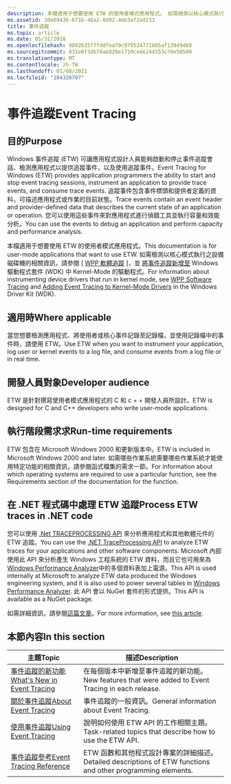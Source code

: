 ```yaml
---
description: 本檔適用于想要使用 ETW 的使用者模式應用程式。 如需檢測以核心模式執行之設備磁碟機的相關資訊，請參閱 [WPP 軟體追蹤]，並將事件追蹤新增至 Windows 驅動程式套件 (WDK) 中 Kernel-Mode 的驅動程式。
ms.assetid: 3de69436-671b-46a2-8d92-4eb3af2a4233
title: 事件追蹤
ms.topic: article
ms.date: 05/31/2018
ms.openlocfilehash: 9802635fffddfea79c979534771605af13949d69
ms.sourcegitcommit: 831e8f3db78ab820e1710cede244553c70e50500
ms.translationtype: MT
ms.contentlocale: zh-TW
ms.lasthandoff: 01/08/2021
ms.locfileid: "104320707"
---
```

# <a name="event-tracing"></a><span data-ttu-id="a2057-104">事件追蹤</span><span class="sxs-lookup"><span data-stu-id="a2057-104">Event Tracing</span></span>

## <a name="purpose"></a><span data-ttu-id="a2057-105">目的</span><span class="sxs-lookup"><span data-stu-id="a2057-105">Purpose</span></span>

<span data-ttu-id="a2057-106">Windows 事件追蹤 (ETW) 可讓應用程式設計人員能夠啟動和停止事件追蹤會話、檢測應用程式以提供追蹤事件，以及使用追蹤事件。</span><span class="sxs-lookup"><span data-stu-id="a2057-106">Event Tracing for Windows (ETW) provides application programmers the ability to start and stop event tracing sessions, instrument an application to provide trace events, and consume trace events.</span></span> <span data-ttu-id="a2057-107">追蹤事件包含事件標頭和提供者定義的資料，可描述應用程式或作業的目前狀態。</span><span class="sxs-lookup"><span data-stu-id="a2057-107">Trace events contain an event header and provider-defined data that describes the current state of an application or operation.</span></span> <span data-ttu-id="a2057-108">您可以使用這些事件來對應用程式進行偵錯工具並執行容量和效能分析。</span><span class="sxs-lookup"><span data-stu-id="a2057-108">You can use the events to debug an application and perform capacity and performance analysis.</span></span>

<span data-ttu-id="a2057-109">本檔適用于想要使用 ETW 的使用者模式應用程式。</span><span class="sxs-lookup"><span data-stu-id="a2057-109">This documentation is for user-mode applications that want to use ETW.</span></span> <span data-ttu-id="a2057-110">如需檢測以核心模式執行之設備磁碟機的相關資訊，請參閱 [ [WPP 軟體追蹤](/windows-hardware/drivers/devtest/wpp-software-tracing) ]，並 [將事件追蹤新增至](/windows-hardware/drivers/devtest/event-tracing-for-windows--etw-) Windows 驅動程式套件 (WDK) 中 Kernel-Mode 的驅動程式。</span><span class="sxs-lookup"><span data-stu-id="a2057-110">For information about instrumenting device drivers that run in kernel mode, see [WPP Software Tracing](/windows-hardware/drivers/devtest/wpp-software-tracing) and [Adding Event Tracing to Kernel-Mode Drivers](/windows-hardware/drivers/devtest/event-tracing-for-windows--etw-) in the Windows Driver Kit (WDK).</span></span>

## <a name="where-applicable"></a><span data-ttu-id="a2057-111">適用時</span><span class="sxs-lookup"><span data-stu-id="a2057-111">Where applicable</span></span>

<span data-ttu-id="a2057-112">當您想要檢測應用程式、將使用者或核心事件記錄至記錄檔，並使用記錄檔中的事件時，請使用 ETW。</span><span class="sxs-lookup"><span data-stu-id="a2057-112">Use ETW when you want to instrument your application, log user or kernel events to a log file, and consume events from a log file or in real time.</span></span>

## <a name="developer-audience"></a><span data-ttu-id="a2057-113">開發人員對象</span><span class="sxs-lookup"><span data-stu-id="a2057-113">Developer audience</span></span>

<span data-ttu-id="a2057-114">ETW 是針對撰寫使用者模式應用程式的 C 和 c + + 開發人員所設計。</span><span class="sxs-lookup"><span data-stu-id="a2057-114">ETW is designed for C and C++ developers who write user-mode applications.</span></span>

## <a name="run-time-requirements"></a><span data-ttu-id="a2057-115">執行階段需求求</span><span class="sxs-lookup"><span data-stu-id="a2057-115">Run-time requirements</span></span>

<span data-ttu-id="a2057-116">ETW 包含在 Microsoft Windows 2000 和更新版本中。</span><span class="sxs-lookup"><span data-stu-id="a2057-116">ETW is included in Microsoft Windows 2000 and later.</span></span> <span data-ttu-id="a2057-117">如需哪些作業系統需要哪些作業系統才能使用特定功能的相關資訊，請參閱函式檔集的需求一節。</span><span class="sxs-lookup"><span data-stu-id="a2057-117">For information about which operating systems are required to use a particular function, see the Requirements section of the documentation for the function.</span></span>

## <a name="process-etw-traces-in-net-code"></a><span data-ttu-id="a2057-118">在 .NET 程式碼中處理 ETW 追蹤</span><span class="sxs-lookup"><span data-stu-id="a2057-118">Process ETW traces in .NET code</span></span>

<span data-ttu-id="a2057-119">您可以使用 [.Net TRACEPROCESSING API](https://www.nuget.org/packages/Microsoft.Windows.EventTracing.Processing.All) 來分析應用程式和其他軟體元件的 ETW 追蹤。</span><span class="sxs-lookup"><span data-stu-id="a2057-119">You can use the [.NET TraceProcessing API](https://www.nuget.org/packages/Microsoft.Windows.EventTracing.Processing.All) to analyze ETW traces for your applications and other software components.</span></span> <span data-ttu-id="a2057-120">Microsoft 內部使用此 API 來分析產生 Windows 工程系統的 ETW 資料，而且它也可用來為 [Windows Performance Analyzer](/windows-hardware/test/wpt/windows-performance-analyzer)中的多個資料表加上電源。</span><span class="sxs-lookup"><span data-stu-id="a2057-120">This API is used internally at Microsoft to analyze ETW data produced the Windows engineering system, and it is also used to power several tables in [Windows Performance Analyzer](/windows-hardware/test/wpt/windows-performance-analyzer).</span></span> <span data-ttu-id="a2057-121">此 API 會以 NuGet 套件的形式提供。</span><span class="sxs-lookup"><span data-stu-id="a2057-121">This API is available as a NuGet package.</span></span>

<span data-ttu-id="a2057-122">如需詳細資訊，請參閱[這篇文章](/windows/apps/trace-processing/overview)。</span><span class="sxs-lookup"><span data-stu-id="a2057-122">For more information, see [this article](/windows/apps/trace-processing/overview).</span></span>

## <a name="in-this-section"></a><span data-ttu-id="a2057-123">本節內容</span><span class="sxs-lookup"><span data-stu-id="a2057-123">In this section</span></span>



| <span data-ttu-id="a2057-124">主題</span><span class="sxs-lookup"><span data-stu-id="a2057-124">Topic</span></span>                                                                     | <span data-ttu-id="a2057-125">描述</span><span class="sxs-lookup"><span data-stu-id="a2057-125">Description</span></span>                                                                        |
|---------------------------------------------------------------------------|------------------------------------------------------------------------------------|
| [<span data-ttu-id="a2057-126">事件追蹤的新功能</span><span class="sxs-lookup"><span data-stu-id="a2057-126">What's New in Event Tracing</span></span>](what-s-new-in-event-tracing.md)<br/> | <span data-ttu-id="a2057-127">在每個版本中新增至事件追蹤的新功能。</span><span class="sxs-lookup"><span data-stu-id="a2057-127">New features that were added to Event Tracing in each release.</span></span><br/>          |
| [<span data-ttu-id="a2057-128">關於事件追蹤</span><span class="sxs-lookup"><span data-stu-id="a2057-128">About Event Tracing</span></span>](about-event-tracing.md)<br/>                 | <span data-ttu-id="a2057-129">事件追蹤的一般資訊。</span><span class="sxs-lookup"><span data-stu-id="a2057-129">General information about Event Tracing.</span></span><br/>                                |
| [<span data-ttu-id="a2057-130">使用事件追蹤</span><span class="sxs-lookup"><span data-stu-id="a2057-130">Using Event Tracing</span></span>](using-event-tracing.md)<br/>                 | <span data-ttu-id="a2057-131">說明如何使用 ETW API 的工作相關主題。</span><span class="sxs-lookup"><span data-stu-id="a2057-131">Task-related topics that describe how to use the ETW API.</span></span><br/>               |
| [<span data-ttu-id="a2057-132">事件追蹤參考</span><span class="sxs-lookup"><span data-stu-id="a2057-132">Event Tracing Reference</span></span>](event-tracing-reference.md)<br/>         | <span data-ttu-id="a2057-133">ETW 函數和其他程式設計專案的詳細描述。</span><span class="sxs-lookup"><span data-stu-id="a2057-133">Detailed descriptions of ETW functions and other programming elements.</span></span> <br/> |



 

 

 
